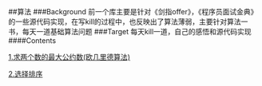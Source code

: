 ##算法
###Background
前一个库主要是针对《剑指offer》，《程序员面试金典》的一些源代码实现，在写kill的过程中，也反映出了算法薄弱，主要针对算法一书，每天一道基础算法问题
###Target
每天kill一道，自己的感悟和源代码实现
####Contents

[1.求两个数的最大公约数(欧几里德算法)](https://github.com/Jensenczx/AlgorithmSource/tree/master/(1)gcd)

[2.选择排序]()
